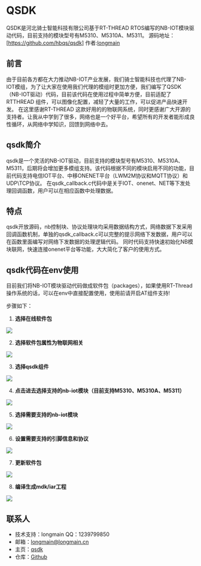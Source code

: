 # QSDK
QSDK是河北骑士智能科技有限公司基于RT-THREAD RTOS编写的NB-IOT模块驱动代码，目前支持的模块型号有M5310、M5310A、M5311。
源码地址：[https://github.com/hbqs/qsdk] 作者:[longmain](https://github.com/hbqs)


## 前言
由于目前各方都在大力推动NB-IOT产业发展，我们骑士智能科技也代理了NB-IOT模组，为了让大家在使用我们代理的模组时更加方便，我们编写了QSDK（NB-IOT驱动）代码，目前该代码在使用过程中简单方便，目前适配了RTTHREAD 组件，可以图像化配置，减轻了大量的工作，可以促进产品快速开发。
在这里感谢RT-THREAD 这款好用的的物联网系统，同时更感谢广大开源的支持者。让我从中学到了很多，网络也是一个好平台，希望所有的开发者能形成良性循环，从网络中学知识，回馈到网络中去。
## qsdk简介
qsdk是一个灵活的NB-IOT驱动，目前支持的模块型号有M5310、M5310A、M5311，后期将会增加更多模组支持。该代码根据不同的模块启用不同的功能，目前代码支持电信IOT平台、中移ONENET平台（LWM2M协议和MQTT协议）和UDP\TCP协议。
在qsdk_callback.c代码中是关于IOT、onenet、NET等下发处理回调函数，用户可以在相应函数中处理数据。
##  特点
qsdk开放源码，nb控制块、协议处理块均采用数据结构方式，网络数据下发采用回调函数机制，单独的qsdk_callback.c可以完整的提示网络下发数据，用户可以在函数里面编写对网络下发数据的处理逻辑代码。
同时代码支持快速初始化NB模块联网，快速连接onenet平台等功能，大大简化了客户的使用方式。

## qsdk代码在env使用
目前我们将NB-IOT模块驱动代码做成软件包（packages），如果使用RT-Thread操作系统的话，可以在env中直接配置使用，使用前请开启AT组件支持!

步骤如下：

1. **选择在线软件包**

![](https://github.com/hbqs/qsdk/blob/master/help/png/1.png?raw=true)

2. **选择软件包属性为物联网相关**

![](https://github.com/hbqs/qsdk/blob/master/help/png/2.png?raw=true)

3. **选择qsdk组件**

![](https://github.com/hbqs/qsdk/blob/master/help/png/3.png?raw=true)

4. **点击进去选择支持的nb-iot模块（目前支持M5310、M5310A、M5311）**

![](https://github.com/hbqs/qsdk/blob/master/help/png/4.png?raw=true)

5. **选择需要支持的nb-iot模块**

![](https://github.com/hbqs/qsdk/blob/master/help/png/5.png?raw=true)

6. **设置需要支持的引脚信息和协议**

![](https://github.com/hbqs/qsdk/blob/master/help/png/6.png?raw=true)

7. **更新软件包**

![](https://github.com/hbqs/qsdk/blob/master/help/png/7.png?raw=true)

8. **编译生成mdk/iar工程**

![](https://github.com/hbqs/qsdk/blob/master/help/png/8.png?raw=true)



## 联系人

* 技术支持：longmain	QQ：1239799850
* 邮箱：[longmain@longmain.cn](mailto:longmain@longmain.cn)
* 主页：[qsdk](https://github.com/hbqs)
* 仓库：[Github](https://github.com/hbqs)
